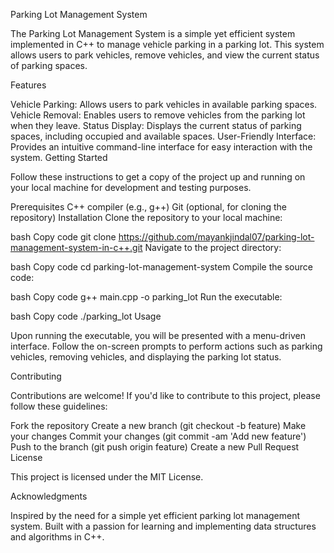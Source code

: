 Parking Lot Management System

The Parking Lot Management System is a simple yet efficient system implemented in C++ to manage vehicle parking in a parking lot. This system allows users to park vehicles, remove vehicles, and view the current status of parking spaces.

Features

Vehicle Parking: Allows users to park vehicles in available parking spaces.
Vehicle Removal: Enables users to remove vehicles from the parking lot when they leave.
Status Display: Displays the current status of parking spaces, including occupied and available spaces.
User-Friendly Interface: Provides an intuitive command-line interface for easy interaction with the system.
Getting Started

Follow these instructions to get a copy of the project up and running on your local machine for development and testing purposes.

Prerequisites
C++ compiler (e.g., g++)
Git (optional, for cloning the repository)
Installation
Clone the repository to your local machine:

bash
Copy code
git clone https://github.com/mayankjindal07/parking-lot-management-system-in-c++.git
Navigate to the project directory:

bash
Copy code
cd parking-lot-management-system
Compile the source code:

bash
Copy code
g++ main.cpp -o parking_lot
Run the executable:

bash
Copy code
./parking_lot
Usage

Upon running the executable, you will be presented with a menu-driven interface. Follow the on-screen prompts to perform actions such as parking vehicles, removing vehicles, and displaying the parking lot status.

Contributing

Contributions are welcome! If you'd like to contribute to this project, please follow these guidelines:

Fork the repository
Create a new branch (git checkout -b feature)
Make your changes
Commit your changes (git commit -am 'Add new feature')
Push to the branch (git push origin feature)
Create a new Pull Request
License

This project is licensed under the MIT License.

Acknowledgments

Inspired by the need for a simple yet efficient parking lot management system.
Built with a passion for learning and implementing data structures and algorithms in C++.
